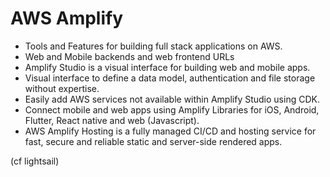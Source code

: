 # AWS Amplify

- Tools and Features for building full stack applications on AWS.
- Web and Mobile backends and web frontend URLs
- Amplify Studio is a visual interface for building web and mobile apps.
- Visual interface to define a data model, authentication and file storage without expertise.
- Easily add AWS services not available within Amplify Studio using CDK.
- Connect mobile and web apps using Amplify Libraries for iOS, Android, Flutter, React native and web (Javascript).
- AWS Amplify Hosting is a fully managed CI/CD and hosting service for fast, secure and reliable static and server-side rendered apps.

(cf lightsail)
